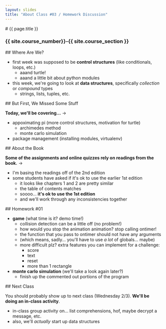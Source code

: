 ```yaml
---
layout: slides
title: "About Class #03 / Homework Discussion"
---
```

<section markdown="block" class="intro-slide">
# {{ page.title }}

### {{ site.course_number}}-{{ site.course_section }}

<p><small></small></p>
</section>
<section markdown="block">
## Where Are We?

* first week was supposed to be __control structures__ (like conditionals, loops, etc.)
    * aaand turtle!
    * aaand a little bit about python modules
* this week, we're going to look at __data structures__, specifically _collection_ or _compound_ types 
    * strings, lists, tuples, etc.
</section>

<section markdown="block">
## But First, We Missed Some Stuff

__Today, we'll be covering...__ &rarr;

* appoximating pi (more control structures, motivation for turtle)
    * archimedes method
    * monte carlo simulation
* package management (installing modules, virtualenv)

</section>

<section markdown="block">
## About the Book

__Some of the assignments and online quizzes rely on readings from the book.__ &rarr;

* I'm basing the readings off of the 2nd edition
* some students have asked if it's ok to use the earlier 1st edition
    * it looks like chapters 1 and 2 are pretty similar
    * the table of contents matches
    * soooo... __it's ok to use the 1st edition__
    * and we'll work through any inconsistencies together

</section>

<section markdown="block">
## Homework #01

* __game__ (what time is it? demo time!) 
    * collision detection can be a little off (no problem!)
    * how would you stop the animation animation? stop calling ontimer!
    * the function that you pass to ontimer should not have any arguments
    * (which means, sadly... you'll have to use _a lot_ of globals... maybe)
    * more difficult plz? extra features you can implement for a challenge:
        * score
        * text
        * reset
        * more than 1 rectangle
* __monte carlo simulation__ (we'll take a look again later?)
    * finish up the commented out portions of the program

</section>

<section markdown="block">
## Next Class

You should probably show up to next class (Wednesday 2/3). __We'll be doing an in-class activity__.

* in-class group activity on... list comprehensions, hof, maybe decrypt a message, etc.
* also, we'll _actually_ start up data structures
</section>
